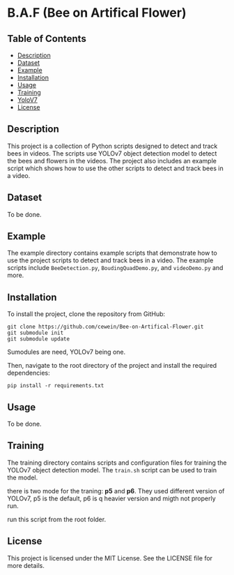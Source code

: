 # B.A.F (Bee on Artifical Flower) 

## Table of Contents

- [Description](#description)
- [Dataset](#dataset)
- [Example](#example)
- [Installation](#installation)
- [Usage](#usage)
- [Training](#training)
- [YoloV7](#yolov7)
- [License](#license)

## Description

This project is a collection of Python scripts designed to detect and track bees in videos. The scripts use YOLOv7 object detection model to detect the bees and flowers in the videos. The project also includes an example script which shows how to use the other scripts to detect and track bees in a video. 

## Dataset

To be done.

## Example

The example directory contains example scripts that demonstrate how to use the project scripts to detect and track bees in a video. The example scripts include `BeeDetection.py`, `BoudingQuadDemo.py`, and `videoDemo.py` and more. 

## Installation

To install the project, clone the repository from GitHub:

```
git clone https://github.com/cewein/Bee-on-Artifical-Flower.git
git submodule init
git submodule update
```

Sumodules are need, YOLOv7 being one.

Then, navigate to the root directory of the project and install the required dependencies:

```
pip install -r requirements.txt
```

## Usage

To be done.

## Training

The training directory contains scripts and configuration files for training the YOLOv7 object detection model. The `train.sh` script can be used to train the model. 

there is two mode for the traning: **p5** and **p6**. They used different version of YOLOv7, p5 is the default, p6 is q heavier version and migth not properly run.

run this script from the root folder.

## License

This project is licensed under the MIT License. See the LICENSE file for more details.